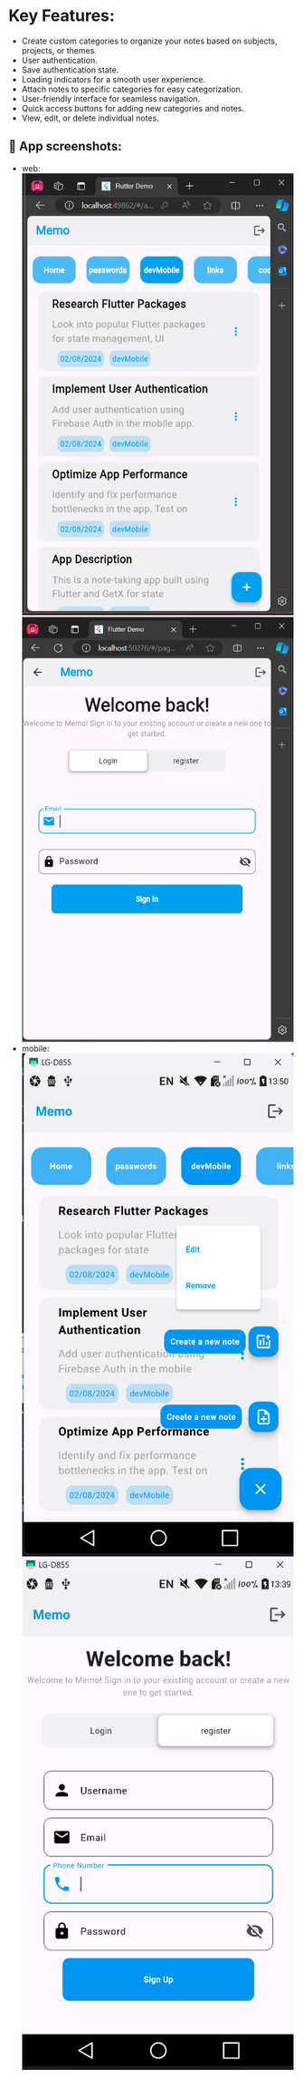 # Key Features:
* Create custom categories to organize your notes based on subjects, projects, or themes.
* User authentication.
* Save authentication state.
* Loading indicators for a smooth user experience.
* Attach notes to specific categories for easy categorization.
* User-friendly interface for seamless navigation.
* Quick access buttons for adding new categories and notes.
* View, edit, or delete individual notes.


## :eyes: App screenshots:
* web:
![homeWeb](assets/Screenshots/web/hmWeb.png)
![loginWeb](assets/Screenshots/web/lgnWeb.png)
* mobile:
![homeMobile](assets/Screenshots/mobile/hmMbl.png)
![regMobile](assets/Screenshots/mobile/regMbl.png)